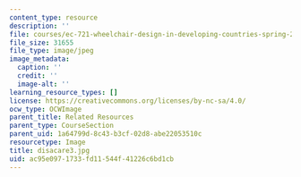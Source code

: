 ```yaml
---
content_type: resource
description: ''
file: courses/ec-721-wheelchair-design-in-developing-countries-spring-2009/ac95e0971733fd11544f41226c6bd1cb_disacare3.jpg
file_size: 31655
file_type: image/jpeg
image_metadata:
  caption: ''
  credit: ''
  image-alt: ''
learning_resource_types: []
license: https://creativecommons.org/licenses/by-nc-sa/4.0/
ocw_type: OCWImage
parent_title: Related Resources
parent_type: CourseSection
parent_uid: 1a64799d-8c43-b3cf-02d8-abe22053510c
resourcetype: Image
title: disacare3.jpg
uid: ac95e097-1733-fd11-544f-41226c6bd1cb
---
```

